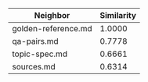 | Neighbor | Similarity |
|----------|------------|
| golden-reference.md | 1.0000 |
| qa-pairs.md | 0.7778 |
| topic-spec.md | 0.6661 |
| sources.md | 0.6314 |
